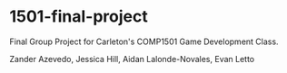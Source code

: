 # 1501-final-project
Final Group Project for Carleton's COMP1501 Game Development Class.

Zander Azevedo, Jessica Hill, Aidan Lalonde-Novales, Evan Letto